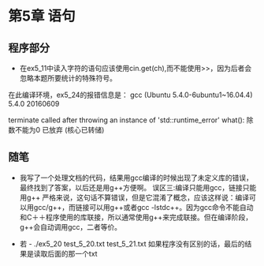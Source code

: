 # 第5章 语句

## 程序部分

- 在ex5_11中读入字符的语句应该使用cin.get(ch),而不能使用>>，因为后者会忽略本题所要统计的特殊符号。

在此编译环境，ex5_24的报错信息是：
gcc (Ubuntu 5.4.0-6ubuntu1~16.04.4) 5.4.0 20160609

terminate called after throwing an instance of 'std::runtime_error'
  what():  除数不能为0
已放弃 (核心已转储)

## 随笔

- 我写了一个处理文档的代码，结果用gcc编译的时候出现了未定义库的错误，最终找到了答案，以后还是用g++方便啊。
误区三:编译只能用gcc，链接只能用g++
严格来说，这句话不算错误，但是它混淆了概念，应该这样说：编译可以用gcc/g++，而链接可以用g++或者gcc -lstdc++。因为gcc命令不能自动和C＋＋程序使用的库联接，所以通常使用g++来完成联接。但在编译阶段，g++会自动调用gcc，二者等价。

- 若  - ./ex5_20 test_5_20.txt test_5_21.txt
如果程序没有区别的话，最后的结果是读取后面的那一个txt